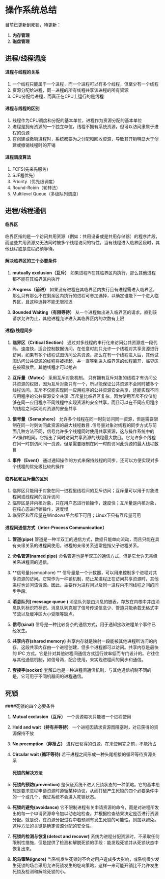 # 操作系统总结

目前已更新到死锁，待更新：

1. **内存管理**
2. **磁盘管理**

## 进程/线程调度

#### 进程与线程的关系

1. 一个线程只能属于一个进程，而一个进程可以有多个线程，但至少有一个线程
2. 资源分配给进程，同一进程的所有线程共享该进程的所有资源
3. CPU分配给进程，而真正在CPU上运行的是线程

#### 进程与线程的区别

1. 线程作为CPU调度和分配的基本单位，进程作为资源分配的基本单位
2. 进程是拥有资源的一个独立单位，线程不拥有系统资源，但可以访问隶属于进程的资源
3. 在创建或撤销进程时，系统都要为之分配和回收资源，导致其开销明显大于创建或撤销线程时的开销

#### 进程调度算法

1. FCFS(先来先服务)
2. SJF程优先）
3. Priority（优先级调度）
4. Round-Robin（轮转法）
5. Multilevel Queue（多级队列调度）


## 进程/线程通信

#### 临界区

临界区指的是一个访问共用资源（例如：共用设备或是共用存储器）的程序片段，而这些共用资源又无法同时被多个线程访问的特性。当有线程进入临界区段时，其他线程或是进程必须等待。
#### 解决临界区的三个必要条件

1. **mutually exclusion（互斥）**
   如果进程Pi在其临界区内执行，那么其他进程都不能在其临界区内执行
   
2. **Progress（前进）**
   如果没有进程在其临界区内执行且有进程需进入临界区，那么只有那么不在剩余区内执行的进程可参加选择，以确定谁能下一个进入临界区，且这种选择不能无限推迟
   
3. **Bounded Waiting（有限等待）**
   从一个进程做出进入临界区的请求，直到该请求允许为止，其他进程允许进入其临界区内的次数有上限

#### 进程/线程同步

1. **临界区（Critical Section）**
   通过对多线程的串行化来访问公共资源或一段代码，速度快，适合控制数据访问。在任意时刻只允许一个线程对共享资源进行访问，如果有多个线程试图访问公共资源，那么在有一个线程进入后，其他试图访问公共资源的线程将被挂起，并一直等到进入临界区的线程离开，临界区在被释放后，其他线程才可以抢占
   
2. **互斥量（Mutex）**
   采用互斥对象机制。 只有拥有互斥对象的线程才有访问公共资源的权限，因为互斥对象只有一个，所以能保证公共资源不会同时被多个线程访问。互斥不仅能实现同一应用程序的公共资源安全共享，还能实现不同应用程序的公共资源安全共享 .互斥量比临界区复杂。因为使用互斥不仅仅能够在同一应用程序不同线程中实现资源的安全共享，而且可以在不同应用程序的线程之间实现对资源的安全共享
   
3. **信号量（Semaphore）**
   允许多个线程在同一时刻访问同一资源，但是需要限制在同一时刻访问此资源的最大线程数目 .信号量对象对线程的同步方式与前面几种方法不同，信号允许多个线程同时使用共享资源，这与操作系统中的PV操作相同。它指出了同时访问共享资源的线程最大数目。它允许多个线程在同一时刻访问同一资源，但是需要限制在同一时刻访问此资源的最大线程数目
   
4. **事件（Event）**
   通过通知操作的方式来保持线程的同步，还可以方便实现对多个线程的优先级比较的操作

#### 临界区和互斥量的区别

1. 临界区只能用于对象在同一进程里线程间的互斥访问；互斥量可以用于对象进程间或线程间的互斥访问
2. 临界区是非内核对象，只在用户态进行锁操作，速度快；互斥量是内核对象，在核心态进行锁操作，速度慢
3. 临界区和互斥量在Windows平台都下可用；Linux下只有互斥量可用

#### 进程间通信方式（Inter-Process Communication）

1. **管道(pipe)**
   管道是一种半双工的通信方式，数据只能单向流动，而且只能在具有亲缘关系的进程间使用。进程的亲缘关系通常是指父子进程关系。

2. **命名管道(named pipe)**
   命名管道也是半双工的通信方式，但是它允许无亲缘关系进程间的通信。

3. **信号量(semophore) **
   信号量是一个计数器，可以用来控制多个进程对共享资源的访问。它常作为一种锁机制，防止某进程正在访问共享资源时，其他进程也访问该资源。因此，主要作为进程间以及同一进程内不同线程之间的同步手段。

4. **消息队列( message queue )**
   消息队列是由消息的链表，存放在内核中并由消息队列标识符标识。消息队列克服了信号传递信息少、管道只能承载无格式字节流以及缓冲区大小受限等缺点。

5. **信号(sinal)**
   信号是一种比较复杂的通信方式，用于通知接收进程某个事件已经发生。

6. **共享内存(shared memory)**
   共享内存就是映射一段能被其他进程所访问的内存，这段共享内存由一个进程创建，但多个进程都可以访问。共享内存是最快的 IPC 方式，它是针对其他进程间通信方式运行效率低而专门设计的。它往往与其他通信机制，如信号两，配合使用，来实现进程间的同步和通信。

7. **套接字(socket)**
   套解口也是一种进程间通信机制，与其他通信机制不同的是，它可用于不同机器间的进程通信。

## 死锁

####死锁的四个必要条件
1. **Mutual exclusion（互斥）**
   一个资源每次只能被一个进程使用
   
2. **Hold and wait（持有并等待）**
   一个进程因请求资源而阻塞时，对已获得的资源保持不放

3. **No preemption（非抢占）**
   进程已获得的资源，在末使用完之前，不能抢占

4. **Circular wait (循环等待)**
   若干进程之间形成一种头尾相接的循环等待资源关系


   #### 死锁的解决方法

1. **死锁的预防(prevention)**
   是保证系统不进入死锁状态的一种策略。它的基本思想是要求进程申请资源时遵循某种协议，从而打破产生死锁的四个必要条件中的一个或几个，保证系统不会进入死锁状态。

2. **死锁的避免(avoidance)**
   它不限制进程有关申请资源的命令，而是对进程所发出的每一个申请资源命令加以动态地检查，并根据检查结果决定是否进行资源分配。就是说，在资源分配过程中若预测有发生死锁的可能性，则加以避免。这种方法的关键是确定资源分配的安全性。

3. **死锁的检测与恢复(detect and recover)**
   系统为进程分配资源时，不采取任何限制性措施，但是提供了检测和解脱死锁的手段：能发现死锁并从死锁状态中恢复出来。

4. **鸵鸟策略(ignore)**
   当系统发生死锁时不会对用户造成多大影响，或系统很少发生死锁的场合采用允许死锁发生的鸵鸟策略，这样一来可能开销比不允许发生死锁及检测和解除死锁的小。
